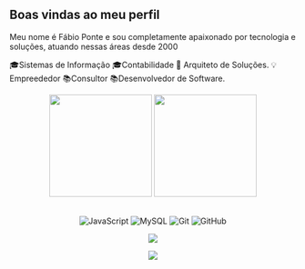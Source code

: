 ## Boas vindas ao meu perfil 

Meu nome é Fábio Ponte e sou completamente apaixonado por tecnologia e soluções, atuando nessas áreas desde 2000 

🎓Sistemas de Informação
🎓Contabilidade
🎯 Arquiteto de Soluções.
💡Empreededor
📚Consultor
📚Desenvolvedor de Software.
<!--
**FabioPonte/FabioPonte** is a ✨ _special_ ✨ repository because its `README.md` (this file) appears on your GitHub profile.
<br>

<!-- GITHUB STATUS -->
<div align="center">
  <img height="180em" src="https://github-readme-stats.vercel.app/api?username=FabioPonte&show_icons=true&theme=dark&include_all_commits=true&count_private=true"/>
  <img height="180em" src="https://github-readme-stats.vercel.app/api/top-langs/?username=FabioPonte&layout=compact&langs_count=10&theme=dark"/>

  <!-- TEMAS: dark, radical, merko, gruvbox, tokyonight, onedark, cobalt, synthwave, highcontrast, dracula -->
</div>

<br>

<!-- TECNOLOGIAS -->
<div align="center">

![JavaScript](https://img.shields.io/badge/-JavaScript-black?style=flat-square&logo=javascript)
![MySQL](https://img.shields.io/badge/-MySQL-black?style=flat-square&logo=mysql)
![Git](https://img.shields.io/badge/-Git-black?style=flat-square&logo=git)
![GitHub](https://img.shields.io/badge/-GitHub-181717?style=flat-square&logo=github)

</div>

<!-- REDES SOCIAIS -->
<div align="center">

 
  <a href="https://www.linkedin.com/in/fabio-p-bb08b920/" target="_blank"><img src="https://img.shields.io/badge/-LinkedIn-%230077B5?style=for-the-badge&logo=linkedin&logoColor=white" target="_blank"></a>  
 
  
  ![](https://visitor-badge.glitch.me/badge?page_id=FabioPonte)
</div>
